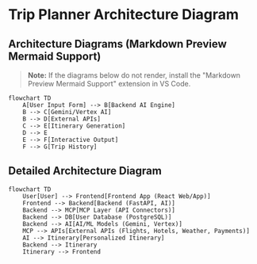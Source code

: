 # Trip Planner Architecture Diagram

## Architecture Diagrams (Markdown Preview Mermaid Support)

> **Note:** If the diagrams below do not render, install the "Markdown Preview Mermaid Support" extension in VS Code.

```mermaid
flowchart TD
    A[User Input Form] --> B[Backend AI Engine]
    B --> C[Gemini/Vertex AI]
    B --> D[External APIs]
    C --> E[Itinerary Generation]
    D --> E
    E --> F[Interactive Output]
    F --> G[Trip History]
```

## Detailed Architecture Diagram

```mermaid
flowchart TD
    User[User] --> Frontend[Frontend App (React Web/App)]
    Frontend --> Backend[Backend (FastAPI, AI)]
    Backend --> MCP[MCP Layer (API Connectors)]
    Backend --> DB[User Database (PostgreSQL)]
    Backend --> AI[AI/ML Models (Gemini, Vertex)]
    MCP --> APIs[External APIs (Flights, Hotels, Weather, Payments)]
    AI --> Itinerary[Personalized Itinerary]
    Backend --> Itinerary
    Itinerary --> Frontend
```
